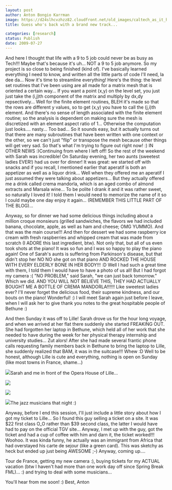 ```yaml
---
layout: post
author: Anton Bongio Karrman
image: https://d24slhcvzhzz82.cloudfront.net/old_images/caltech_as_it_happens/6a0105349b8251970b01157234834a970b.jpg
title: Guess who's back with a brand new track...

categories: [research]
status: Publish
date: 2009-07-27
---
```



And here I thought that life with a 9 to 5 job could never be as busy as Tech!!! 
Maybe that's because it's uh... NOT a 9 to 5 job anymore. So my project is so close to being finished (kind of). I've basically learned everything I need to know, and written all the little parts of code I'll need, la dee da... Now it's time to streamline everything!
Here's the thing: the level set routines that I've been using are all made for a matrix mesh that is oriented a certain way... If you want a point (x,y) on the level set, you just just take the (i,j)th component of the matrix and multiply by dx,dy repsectively... Well for the finite element routines, BLEH it's made so that the rows are different y values, so to get (x,y) you have to call the (j,i)th element. And there's no sense of length associated with the finite element routine; so the analysis is dependent on making sure the mesh is discretized with an element aspect ratio of 1...  Otherwise the computation just looks.... nasty... Too bad... So it sounds easy, but it actually turns out that there are many subroutines that have been written with one context or the other, so we can't just "flip" or transpose the mesh because other things will get very sad. So that's what I'm trying to figure out right now! :)
IN OTHER NEWS :)Continuing from where I left off!
So the rest of the weekend with Sarah was incredible! On Saturday evening, her two aunts (sweetest ladies EVER!) had us over for dinner! It was great: we started off with snacks and if you recall, I mentioned earlier that aperatif is both an appetizer as well as a liquor drink... Well when they offered me an aperatif I just assumed they were talking about appetizers... But they actually offered me a drink called crema mandorla, which is an aged combo of almond extracts and Marsala wine... To be polite I drank it and it was rather sweet, so naturally I loved it! I told them I would need to memorize the name of it so I could maybe one day enjoy it again... (REMEMBER THIS LITTLE PART OF THE BLOG)...

Anyway, so for dinner we had some delicious things including about a million croque monsieurs (grilled sandwiches, the flavors we had included banana, chocolate, apple, as well as ham and cheese; OMG YUMMO). And that was the main course!!! And then for dessert we had some raspberry ice cream with fresh raspberries and whipped cream that was made from scratch (I ADORE this last ingredient, btw). Not only that, but all of us even took shots at the piano! It was so fun and I was so happy to play the piano again! One of Sarah's aunts is suffering from Parkinson's disease, but that didn't stop her NO NO she got on that piano AND ROCKED THE HOUSE WITH EVERY ELDERLY BONE IN HER BODY!!! :D
Well I had such a great time with them, I told them I would have to have a photo of us all! But I had forgot my camera :( "NO PROBLEM," said Sarah, "we can just back tomorrow." Which we did. AND YOU WILL NOT BELIEVE THIS, THEY HAD ACTUALLY BOUGHT ME A BOTTLE OF CREMA MANDORLA!!!!!! Like sweetest ladies ever? I'll never forget the delicious food, their supreme kindness, and our bouts on the piano! Wonderful! :) I will meet Sarah again just before I leave, when I will ask her to give thank you notes to the great hospitable people of Bethune :)

And then Sunday it was off to Lille! Sarah drove us for the hour long voyage, and when we arrived at her flat there suddenly she started FREAKING OUT. She had forgotten her laptop in Bethune, which held all of her work that she needed to have during the week for her physical therapy internship and university studies... Zut alors! After she had made several frantic phone calls requesting family members back in Bethune to bring the laptop to Lille, she suddenly realized that BAM, it was in the suitcase!!! Whew :D
Well to be honest, although Lille is cute and everything, nothing is open on Sunday (like most towns in France, shame...) 


![](https://d24slhcvzhzz82.cloudfront.net/old_images/caltech_as_it_happens/6a0105349b8251970b01157140b48e970c.jpg)Sarah and me in front of the Opera House of Lille...


![](https://d24slhcvzhzz82.cloudfront.net/old_images/caltech_as_it_happens/6a0105349b8251970b01157235490b970b.jpg)


![](https://d24slhcvzhzz82.cloudfront.net/old_images/caltech_as_it_happens/6a0105349b8251970b01157140b9b1970c.jpg)

![](https://d24slhcvzhzz82.cloudfront.net/old_images/caltech_as_it_happens/6a0105349b8251970b01157238af1b970b.jpg)The jazz musicians that night :)

Anyway, before I end this session, I'll just include a little story about how I got my ticket to Lille... So I found this guy selling a ticket on a site. It was $22 first class O_O rather than $39 second class, the latter I would have had to pay on the official TGV site... Anyway, I met up with the guy, got the ticket and had a cup of coffee with him and darn it, the ticket worked!!! Woohoo. It was kinda funny, he actually was an immigrant from Africa that had overstayed his carte de sejour (like a green card). This was sketchy as heck but ended up just being AWESOME ;-)
Anyway, coming up....

Tour de France, getting my new camera :), buying tickets for my ACTUAL vacation (btw I haven't had more than one work day off since Spring Break FML)... :) and trying to deal with some musicians...

You'll hear from me soon! :)
Best,
Anton

